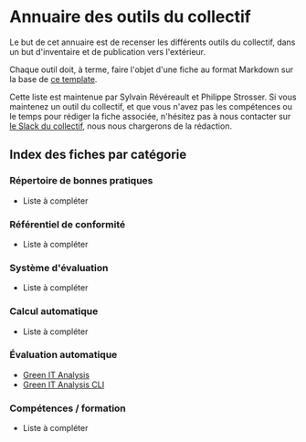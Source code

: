 # Annuaire des outils du collectif

Le but de cet annuaire est de recenser les différents outils du collectif, dans un but d'inventaire et de publication vers l'extérieur.

Chaque outil doit, à terme, faire l'objet d'une fiche au format Markdown sur la base de [ce template](template.md).

Cette liste est maintenue par Sylvain Révéreault et Philippe Strosser. Si vous maintenez un outil du collectif, et que vous n'avez pas les compétences ou le temps pour rédiger la fiche associée, n'hésitez pas à nous contacter sur [le Slack du collectif](https://cnumr.slack.com), nous nous chargerons de la rédaction.

## Index des fiches par catégorie

### Répertoire de bonnes pratiques

 - Liste à compléter

### Référentiel de conformité

 - Liste à compléter

### Système d'évaluation

 - Liste à compléter

### Calcul automatique

 - Liste à compléter

### Évaluation automatique

 - [Green IT Analysis](greenIT-analysis.md)
 - [Green IT Analysis CLI](greenIT-analysis-CLI.md)

### Compétences / formation

 - Liste à compléter
